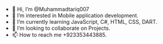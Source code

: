 - 👋 Hi, I’m @Muhammadtariq007
- 👀 I’m interested in Mobile application development.
- 🌱 I’m currently learning JavaScript, C#, HTML, CSS, DART.
- 💞️ I’m looking to collaborate on Projects.
- 📫 How to reach me +923353443885.

<!---
Muhammadtariq007/Muhammadtariq007 is a ✨ special ✨ repository because its `README.md` (this file) appears on your GitHub profile.
You can click the Preview link to take a look at your changes.
--->
